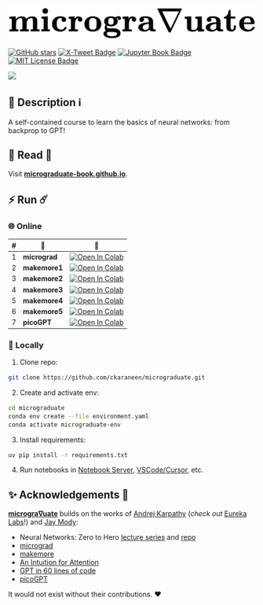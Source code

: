 <div align="center">

[![](./heading.png)](https://micrograduate-book.github.io)

</div>

[![GitHub stars](https://img.shields.io/github/stars/ckarageorgkaneen/micrograduate?style=social)](https://github.com/ckarageorgkaneen/micrograduate)
[![X-Tweet Badge](https://img.shields.io/twitter/url?url=https://x.com)]()
[![Jupyter Book Badge](https://raw.githubusercontent.com/jupyter-book/jupyter-book/refs/heads/main/docs/images/badge.svg)]()
[![MIT License Badge](https://img.shields.io/badge/License-MIT-success.svg)](https://opensource.org/licenses/MIT)

[![](./logo.gif)](https://micrograduate-book.github.io)

## 🤔 Description ℹ️ 

A self-contained course to learn the basics of neural networks: from backprop to GPT! 

## 📖 Read 🌻

Visit [**micrograduate-book.github.io**](https://micrograduate-book.github.io).

## ⚡ Run ☄️

### 🌐 Online

| # | 📔 | 🔗 |
|----------|----------|-------------|
| 1 | **micrograd** | [![Open In Colab](https://colab.research.google.com/assets/colab-badge.svg)](https://colab.research.google.com/github/ckaraneen/micrograduate/blob/main/micrograd.ipynb) |
| 2 | **makemore1** | [![Open In Colab](https://colab.research.google.com/assets/colab-badge.svg)](https://colab.research.google.com/github/ckaraneen/micrograduate/blob/main/makemore1.ipynb) |
| 3 | **makemore2** | [![Open In Colab](https://colab.research.google.com/assets/colab-badge.svg)](https://colab.research.google.com/github/ckaraneen/micrograduate/blob/main/makemore2.ipynb) |
| 4 | **makemore3** | [![Open In Colab](https://colab.research.google.com/assets/colab-badge.svg)](https://colab.research.google.com/github/ckaraneen/micrograduate/blob/main/makemore3.ipynb) |
| 5 | **makemore4** | [![Open In Colab](https://colab.research.google.com/assets/colab-badge.svg)](https://colab.research.google.com/github/ckaraneen/micrograduate/blob/main/makemore4.ipynb) |
| 6 | **makemore5** | [![Open In Colab](https://colab.research.google.com/assets/colab-badge.svg)](https://colab.research.google.com/github/ckaraneen/micrograduate/blob/main/makemore5.ipynb) |
| 7 | **picoGPT** | [![Open In Colab](https://colab.research.google.com/assets/colab-badge.svg)](https://colab.research.google.com/github/ckaraneen/micrograduate/blob/main/picogpt.ipynb) |

### 🏡 Locally

1. Clone repo:
```bash
git clone https://github.com/ckaraneen/micrograduate.git
```
2. Create and activate env:
```bash
cd micrograduate
conda env create --file environment.yaml
conda activate micrograduate-env
```

3. Install requirements:
```bash
uv pip install -r requirements.txt
```

4. Run notebooks in [Notebook Server](https://docs.jupyter.org/en/latest/running.html), [VSCode/Cursor](https://code.visualstudio.com/docs/datascience/jupyter-notebooks), etc.

## ✨ Acknowledgements 🙏

[**microgra∇uate**](https://micrograduate-book.github.io) builds on the works of [Andrej Karpathy](https://karpathy.ai/) (*check out* [Eureka Labs](https://eurekalabs.ai/)!) and [Jay Mody](https://jaykmody.com/):
- Neural Networks: Zero to Hero [lecture series](https://www.youtube.com/playlist?list=PLAqhIrjkxbuWI23v9cThsA9GvCAUhRvKZ) and [repo](https://github.com/karpathy/nn-zero-to-hero)
- [micrograd](https://github.com/karpathy/micrograd)
- [makemore](https://github.com/karpathy/makemore)
- [An Intuition for Attention](https://jaykmody.com/blog/attention-intuition/)
- [GPT in 60 lines of code](https://jaykmody.com/blog/gpt-from-scratch/)
- [picoGPT](https://github.com/jaykmody/pico-gpt)

It would not exist without their contributions. ❤️
